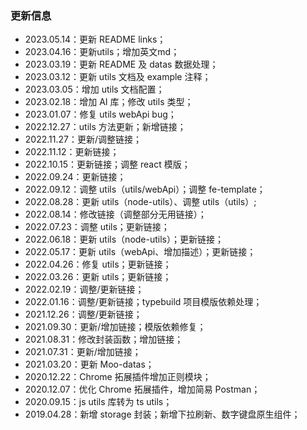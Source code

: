 ### 更新信息
- 2023.05.14：更新 README links；
- 2023.04.16：更新utils；增加英文md；
- 2023.03.19：更新 README 及 datas 数据处理；
- 2023.03.12：更新 utils 文档及 example 注释；
- 2023.03.05：增加 utils 文档配置；
- 2023.02.18：增加 AI 库；修改 utils 类型；
- 2023.01.07：修复 utils webApi bug；
- 2022.12.27：utils 方法更新；新增链接；
- 2022.11.27：更新/调整链接；
- 2022.11.12：更新链接；
- 2022.10.15：更新链接；调整 react 模版；
- 2022.09.24：更新链接；
- 2022.09.12：调整 utils（utils/webApi）；调整 fe-template；
- 2022.08.28：更新 utils（node-utils）、调整 utils（utils）;
- 2022.08.14：修改链接（调整部分无用链接）；
- 2022.07.23：调整 utils；更新链接；
- 2022.06.18：更新 utils（node-utils）；更新链接；
- 2022.05.17：更新 utils（webApi、增加描述）；更新链接；
- 2022.04.26：修复 utils；更新链接；
- 2022.03.26：更新 utils；更新链接；
- 2022.02.19：调整/更新链接；
- 2022.01.16：调整/更新链接；typebuild 项目模版依赖处理；
- 2021.12.26：调整/更新链接；
- 2021.09.30：更新/增加链接；模版依赖修复；
- 2021.08.31：修改封装函数；增加链接；
- 2021.07.31：更新/增加链接；
- 2021.03.20：更新 Moo-datas；
- 2020.12.22：Chrome 拓展插件增加正则模块；
- 2020.12.07：优化 Chrome 拓展插件，增加简易 Postman；
- 2020.09.15：js utils 库转为 ts utils；
- 2019.04.28：新增 storage 封装；新增下拉刷新、数字键盘原生组件；
